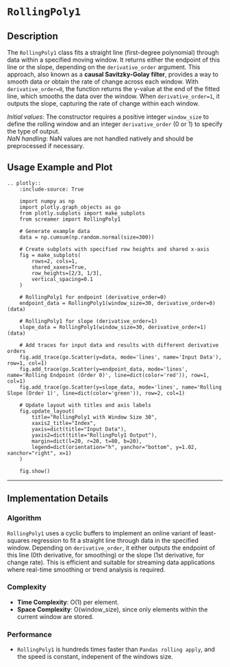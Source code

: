 # `RollingPoly1`

## Description

The `RollingPoly1` class fits a straight line (first-degree polynomial) through data within a specified moving window. It returns either the endpoint of this line or the slope, depending on the `derivative_order` argument. This approach, also known as a **causal Savitzky-Golay filter**, provides a way to smooth data or obtain the rate of change across each window. With `derivative_order=0`, the function returns the y-value at the end of the fitted line, which smooths the data over the window. When `derivative_order=1`, it outputs the slope, capturing the rate of change within each window.

*Initial values*: The constructor requires a positive integer `window_size` to define the rolling window and an integer `derivative_order` (0 or 1) to specify the type of output.  
*NaN handling*: NaN values are not handled natively and should be preprocessed if necessary.

## Usage Example and Plot

```{eval-rst}
.. plotly::
    :include-source: True

    import numpy as np
    import plotly.graph_objects as go
    from plotly.subplots import make_subplots
    from screamer import RollingPoly1

    # Generate example data
    data = np.cumsum(np.random.normal(size=300))

    # Create subplots with specified row heights and shared x-axis
    fig = make_subplots(
        rows=2, cols=1,
        shared_xaxes=True,
        row_heights=[2/3, 1/3],
        vertical_spacing=0.1
    )

    # RollingPoly1 for endpoint (derivative_order=0)
    endpoint_data = RollingPoly1(window_size=30, derivative_order=0)(data)

    # RollingPoly1 for slope (derivative_order=1)
    slope_data = RollingPoly1(window_size=30, derivative_order=1)(data)

    # Add traces for input data and results with different derivative orders
    fig.add_trace(go.Scatter(y=data, mode='lines', name='Input Data'), row=1, col=1)
    fig.add_trace(go.Scatter(y=endpoint_data, mode='lines', name='Rolling Endpoint (Order 0)', line=dict(color='red')), row=1, col=1)
    fig.add_trace(go.Scatter(y=slope_data, mode='lines', name='Rolling Slope (Order 1)', line=dict(color='green')), row=2, col=1)

    # Update layout with titles and axis labels
    fig.update_layout(
        title="RollingPoly1 with Window Size 30",
        xaxis2_title="Index",
        yaxis=dict(title="Input Data"),
        yaxis2=dict(title="RollingPoly1 Output"),
        margin=dict(l=20, r=20, t=80, b=20),
        legend=dict(orientation="h", yanchor="bottom", y=1.02, xanchor="right", x=1)        
    )

    fig.show()
```

---

## Implementation Details

### Algorithm

`RollingPoly1` uses a cyclic buffers to implement an online variant of least-squares regression to fit a straight line through data in the specified window. Depending on `derivative_order`, it either outputs the endpoint of this line (0th derivative, for smoothing) or the slope (1st derivative, for change rate). This is efficient and suitable for streaming data applications where real-time smoothing or trend analysis is required.

### Complexity

* **Time Complexity**: O(1) per element.
* **Space Complexity**: O(window_size), since only elements within the current window are stored.

### Performance

* `RollingPoly1` is hundreds times faster than `Pandas rolling apply`, and the speed is constant, indepenent of the windows size.
